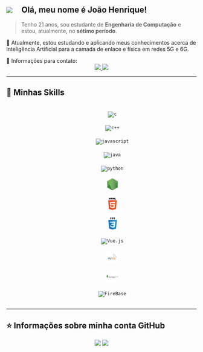 <h2 style="display:flex;align-items:center">
    <img width="40" src="https://img.icons8.com/external-kiranshastry-lineal-color-kiranshastry/512/external-developer-coding-kiranshastry-lineal-color-kiranshastry.png"/>
    <b>
        Olá, meu nome é João Henrique!
    </b>
</h2>

> Tenho 21 anos, sou estudante de <strong>Engenharia de Computação</strong> e estou, atualmente, no <strong>sétimo período</strong>.

🔭 Atualmente, estou estudando e aplicando meus conhecimentos acerca de Inteligência Artificial para a camada de enlace e física em redes 5G e 6G. 

<div id="contatos">
    💬 Informações para contato:
    <div id="info" align=center>
        <a href="https://www.linkedin.com/in/joao-delfino/">
            <img src="https://img.shields.io/badge/-LINKEDIN-blue?style=flat-square&logo=Linkedin&logoColor=white"/>
        </a>
        <a href="mailto:joaohsdelfino@gmail.com">
            <img src="https://img.shields.io/badge/-EMAIL-red?style=flat-square&logo=Gmail&logoColor=white"/>
        </a>
    </div>
</div>

----

<h2> 🚀 Minhas Skills </h2>
<div id="skills" align=center>
    <code>
        <img height="32" src="https://img.icons8.com/color/512/c-programming.png" alt="c"/>
    </code>
    <code>
        <img height="32" src="https://img.icons8.com/color/512/c-plus-plus-logo.png" alt="c++"/>
    </code>
    <code>
        <img height="32" src="https://img.icons8.com/color/512/javascript--v1.png" alt="javascript"/>
    </code>
    <code>
        <img height="32" src="https://img.icons8.com/color/512/java-coffee-cup-logo.png" alt="java"/>
    </code>
    <code>
        <img height="32" src="https://img.icons8.com/color/512/python.png" alt="python"/>
    </code>
    <code>
        <img height="32" src="https://raw.githubusercontent.com/github/explore/80688e429a7d4ef2fca1e82350fe8e3517d3494d/topics/nodejs/nodejs.png" alt="Nodejs"/>
    </code>
    <code>
        <img height="32" src="https://raw.githubusercontent.com/github/explore/80688e429a7d4ef2fca1e82350fe8e3517d3494d/topics/html/html.png" alt="HTML5"/>
    </code>
    <code>
        <img height="32" src="https://raw.githubusercontent.com/github/explore/80688e429a7d4ef2fca1e82350fe8e3517d3494d/topics/css/css.png" alt="CSS"/>
    </code>
    <code>
        <img height="32" src="https://img.icons8.com/color/512/vue-js.png" alt="Vue.js"/>
    </code>
    <code>
        <img height="32" src="https://raw.githubusercontent.com/github/explore/80688e429a7d4ef2fca1e82350fe8e3517d3494d/topics/mysql/mysql.png" alt="MySQL"/>
    </code>
    <code>
        <img height="32" src="https://raw.githubusercontent.com/github/explore/80688e429a7d4ef2fca1e82350fe8e3517d3494d/topics/mongodb/mongodb.png" alt="MongoDB"/>
    </code>
    <code>
        <img height="32" src="https://img.icons8.com/color/512/firebase.png" alt="FireBase"/>
    </code>
</div>

---

<h2> ⭐ Informações sobre minha conta GitHub </h2>
<div id="github-stats" align="center">
    <img src="https://github-readme-stats.vercel.app/api?username=Joaohsd&show_icons=true&theme=tokyonight"/>
    <img src="https://github-readme-stats.vercel.app/api/top-langs/?username=Joaohsd&layout=compact&langs_count=10&theme=tokyonight"/>
</div>
